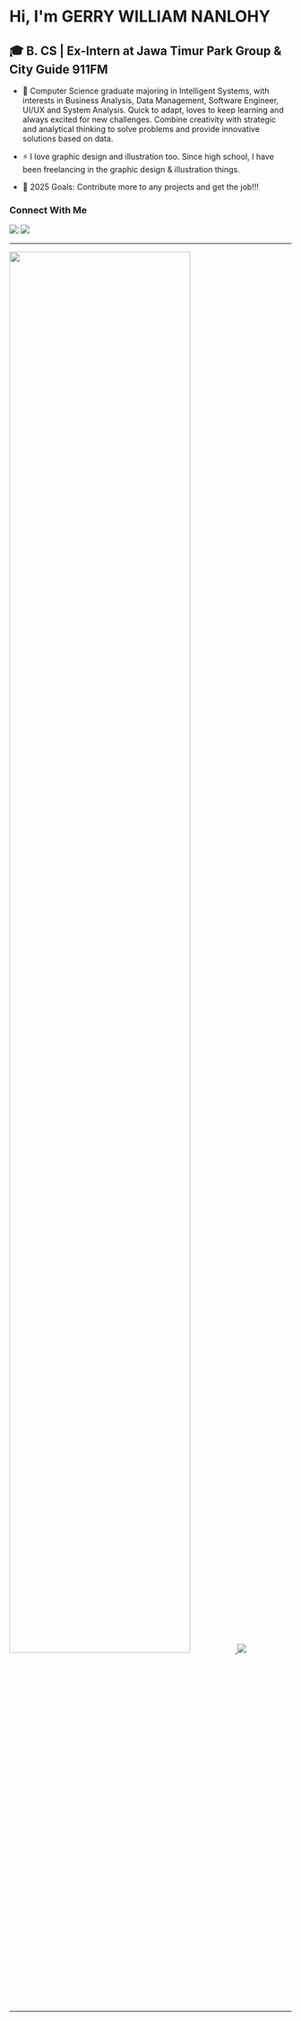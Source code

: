 # Hi, I'm GERRY WILLIAM NANLOHY
## 🎓 B. CS | Ex-Intern at Jawa Timur Park Group & City Guide 911FM

- 🌱 Computer Science graduate majoring in Intelligent Systems, with interests in Business Analysis, Data Management, Software Engineer, UI/UX and System Analysis.
  Quick to adapt, loves to keep learning and always excited for new challenges. Combine creativity with strategic and analytical thinking to solve problems and provide innovative solutions based on data.

- ⚡ I love graphic design and illustration too. Since high school, I have been freelancing in the graphic design & illustration things.

- 🥅 2025 Goals: Contribute more to any projects and get the job!!!

### Connect With Me

[![](https://img.shields.io/badge/Gmail-D14836?style=for-the-badge&logo=gmail&logoColor=white)](mailto:nanlohygerry@gmail.com) [![](https://img.shields.io/badge/LinkedIn-0077B5?style=for-the-badge&logo=linkedin&logoColor=white)](https://www.linkedin.com/in/gerrywilliamnanlohy/)

<hr>
 <a href="https://github.com/hygerry">
 <img height=80% widht=80% src="https://github-readme-stats.vercel.app/api/top-langs?username=wngerry&show_icons=true&theme=tokyonight">
 <img src="https://github-readme-stats.vercel.app/api?username=wngerry&show_icons=true&theme=tokyonight">
 </a>
 </p>
<hr>
